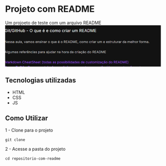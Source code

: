 # Projeto com README

Um projoeto de teste com um arquivo README
[<img src="./teste.gif" alt="gif da tela do curso">](https://google.com) 


## Tecnologias utilizadas

- HTML  
- CSS
- JS

## Como Utilizar

1 - Clone para o projeto 
```
git clone

```

2 - Acesse a pasta do projeto

```
cd repositorio-com-readme

```
